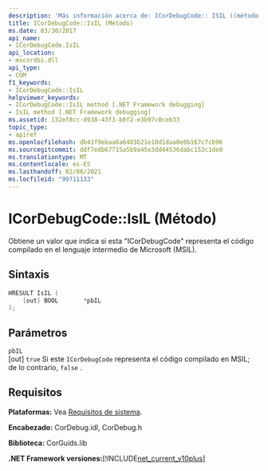 ```yaml
---
description: 'Más información acerca de: ICorDebugCode:: ISIL ((método)'
title: ICorDebugCode::IsIL (Método)
ms.date: 03/30/2017
api_name:
- ICorDebugCode.IsIL
api_location:
- mscordbi.dll
api_type:
- COM
f1_keywords:
- ICorDebugCode::IsIL
helpviewer_keywords:
- ICorDebugCode::IsIL method [.NET Framework debugging]
- IsIL method [.NET Framework debugging]
ms.assetid: 132ef8cc-d938-43f3-b8f2-e3b97c0ceb33
topic_type:
- apiref
ms.openlocfilehash: db41f9ebaa6a6403b21e10d1daa0e8b167c7cb96
ms.sourcegitcommit: ddf7edb67715a5b9a45e3dd44536dabc153c1de0
ms.translationtype: MT
ms.contentlocale: es-ES
ms.lasthandoff: 02/06/2021
ms.locfileid: "99711133"
---
```

# <a name="icordebugcodeisil-method"></a>ICorDebugCode::IsIL (Método)

Obtiene un valor que indica si esta "ICorDebugCode" representa el código compilado en el lenguaje intermedio de Microsoft (MSIL).

## <a name="syntax"></a>Sintaxis

```cpp
HRESULT IsIL (
    [out] BOOL       *pbIL
);
```

## <a name="parameters"></a>Parámetros

`pbIL`  
[out] `true` Si este `ICorDebugCode` representa el código compilado en MSIL; de lo contrario, `false` .

## <a name="requirements"></a>Requisitos

**Plataformas:** Vea [Requisitos de sistema](../../get-started/system-requirements.md).

**Encabezado:** CorDebug.idl, CorDebug.h

**Biblioteca:** CorGuids.lib

**.NET Framework versiones:**[!INCLUDE[net_current_v10plus](../../../../includes/net-current-v10plus-md.md)]
